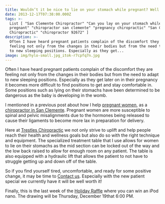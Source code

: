 ```yaml
---
title: Wouldn’t it be nice to lie on your stomach while pregnant? Well you can here.
date: 2013-12-17T07:38:00.000Z
tags: >-
  List [ "San Clemente Chiropractor" "Can you lay on your stomach while
  pregnant" "chiropractor san clemente" "pregnancy chiropractic" "San Clemente
  Chiropractic" "chiropractor 92672" ]
description: >-
  Often I have heard pregnant patients complain of the discomfort they are
  feeling not only from the changes in their bodies but from the need to adapt
  to new sleeping positions. Especially as they get...
image: img/hylo-small.jpg_itok-r7cpfq7n.jpg
---
```

Often I have heard pregnant patients complain of the discomfort they are feeling not only from the changes in their bodies but from the need to adapt to new sleeping positions. Especially as they get later on in their pregnancy it becomes more difficult to find positions to get and stay comfortable in. Some positions such as lying on their stomachs have been determined to be dangerous as the baby is developing in the womb.

I mentioned in a previous post about how I help[](<>) [pregnant women](san-clemente-chiropractor-helps-women-during-pregnancy.html "Pregnancy Chiropractor"), as a[](<>) [chiropractor in San Clemente](../meet-doctors.html "Chiropractor in San Clemente"). Pregnant women are more susceptible to spinal and pelvic misalignments due to the hormones being released to cause their ligaments to become more lax in preparation for delivery.

Here at [](<>)[Trestles Chiropractic](../index.html "Trestles Chiropractic") we not only strive to uplift and help people reach their health and wellness goals but also do so with the right technique and equipment. The specialized treatment table that I use allows for women to lie on their stomachs as the mid section can be locked out of the way and the low back raised to allow for enough room on any patient. The table is also equipped with a hydraulic lift that allows the patient to not have to struggle getting up and down off of the table.

So if you find yourself tired, uncomfortable, and ready for some positive change, it may be time to[](<>) [Contact us](../ask-doctor.html "contact us"). Especially with the new patient special we currently have it will be well worth it!

Finally, this is the last week of the [Holiday Raffle](../raffle.html "Holiday Raffle") where you can win an iPod nano. The drawing will be Thursday, December 19that 6:00 PM.